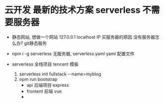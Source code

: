 # 云开发 最新的技术方案 serverless 不需要服务器
- 静态网站,
想做一个网站 
    127.0.0.1 localhost
    IP 买服务器的原因
    没有服务器怎么办?
    git静态服务
- npm i -g serverless
    无服务器,
    serverless.yaml
    yaml 配置文件

- serverless 全栈项目
    tencent 模板
    1. serverless init fullstack --name=myblog
    2. npm run bootstrap
        - api 后端项目 express
        - frontent 前端 vue
        -

